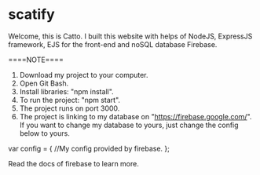 # scatify
Welcome, this is Catto. I built this website with helps of NodeJS, ExpressJS framework, EJS for the front-end and noSQL database Firebase.

====NOTE====

1. Download my project to your computer.
2. Open Git Bash.
3. Install libraries: "npm install".
4. To run the project: "npm start".
5. The project runs on port 3000.
6. The project is linking to my database on "https://firebase.google.com/". If you want to change my database to yours, just change the config below to yours.

var config = {
    //My config provided by firebase.
  };
  
  Read the docs of firebase to learn more.
